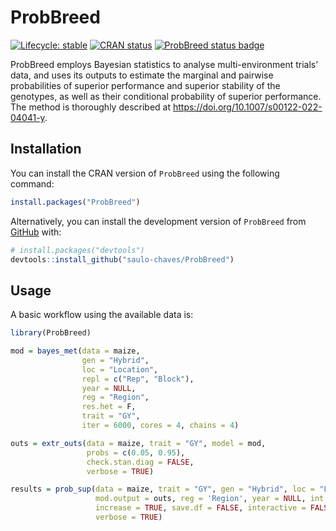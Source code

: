 
<!-- README.md is generated from README.Rmd. Please edit that file -->

# ProbBreed

<!-- badges: start -->

[![Lifecycle:
stable](https://img.shields.io/badge/lifecycle-stable-brightgreen.svg)](https://lifecycle.r-lib.org/articles/stages.html#stable)
[![CRAN
status](https://www.r-pkg.org/badges/version/ProbBreed)](https://CRAN.R-project.org/package=ProbBreed)
[![ProbBreed status
badge](https://saulo-chaves.r-universe.dev/badges/ProbBreed)](https://saulo-chaves.r-universe.dev/ProbBreed)
<!-- badges: end -->

ProbBreed employs Bayesian statistics to analyse multi-environment
trials’ data, and uses its outputs to estimate the marginal and pairwise
probabilities of superior performance and superior stability of the
genotypes, as well as their conditional probability of superior
performance. The method is thoroughly described at
<https://doi.org/10.1007/s00122-022-04041-y>.

## Installation

You can install the CRAN version of `ProbBreed` using the following
command:

``` r
install.packages("ProbBreed")
```

Alternatively, you can install the development version of `ProbBreed`
from [GitHub](https://github.com/saulo-chaves/ProbBreed) with:

``` r
# install.packages("devtools")
devtools::install_github("saulo-chaves/ProbBreed")
```

## Usage

A basic workflow using the available data is:

``` r
library(ProbBreed)

mod = bayes_met(data = maize,
                gen = "Hybrid",
                loc = "Location",
                repl = c("Rep", "Block"),
                year = NULL,
                reg = "Region",
                res.het = F,
                trait = "GY",
                iter = 6000, cores = 4, chains = 4)

outs = extr_outs(data = maize, trait = "GY", model = mod,
                 probs = c(0.05, 0.95),
                 check.stan.diag = FALSE, 
                 verbose = TRUE)

results = prob_sup(data = maize, trait = "GY", gen = "Hybrid", loc = "Location",
                   mod.output = outs, reg = 'Region', year = NULL, int = .2,
                   increase = TRUE, save.df = FALSE, interactive = FALSE, 
                   verbose = TRUE)
```
